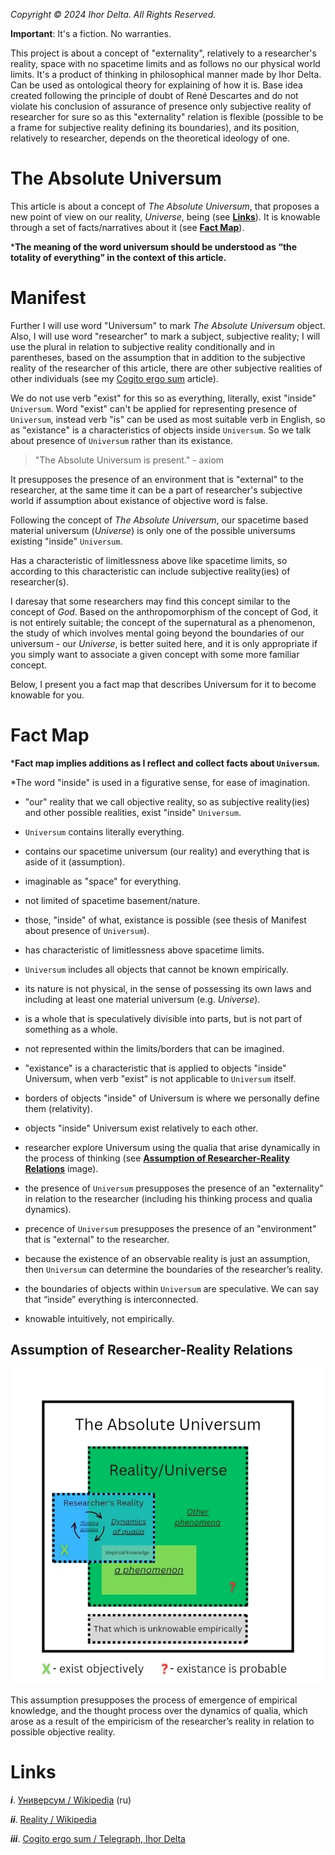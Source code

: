 _Copyright © 2024 Ihor Delta. All Rights Reserved._

**Important**: It's a fiction. No warranties. 

This project is about a concept of "externality", relatively to a researcher's reality, space with no spacetime limits and as follows no our physical world limits. It's a product of thinking in philosophical manner made by Ihor Delta. Can be used as ontological theory for explaining of how it is. Base idea created following the principle of doubt of René Descartes and do not violate his conclusion of assurance of presence only subjective reality of researcher for sure so as this "externality" relation is flexible (possible to be a frame for subjective reality defining its boundaries), and its position, relatively to researcher, depends on the theoretical ideology of one.

# The Absolute Universum

This article is about a concept of _The Absolute Universum_, that proposes a new point of view on our reality, _Universe_, being (see **[Links](#links)**). It is knowable through a set of facts/narratives about it (see **[Fact Map](#fact-map)**).

***The meaning of the word universum should be understood as “the totality of everything” in the context of this article.**

# Manifest

Further I will use word "Universum" to mark _The Absolute Universum_ object. Also, I will use word "researcher" to mark a subject, subjective reality; I will use the plural in relation to subjective reality conditionally and in parentheses, based on the assumption that in addition to the subjective reality of the researcher of this article, there are other subjective realities of other individuals (see my [Cogito ergo sum](https://telegra.ph/Cogito-ergo-sum-05-17) article).

We do not use verb "exist" for this so as everything, literally, exist "inside" ``Universum``. Word "exist" can't be applied for representing presence of ``Universum``, instead verb "is" can be used as most suitable verb in English, so as "existance" is a characteristics of objects inside ``Universum``. So we talk about presence of ``Universum`` rather than its existance.

> "The Absolute Universum is present." - axiom

It presupposes the presence of an environment that is "external" to the researcher, at the same time it can be a part of researcher's subjective world if assumption about existance of objective word is false. 

Following the concept of _The Absolute Universum_, our spacetime based material universum (_Universe_) is only one of the possible universums existing "inside" ``Universum``.

Has a characteristic of limitlessness above like spacetime limits, so according to this characteristic can include subjective reality(ies) of researcher(s).

I daresay that some researchers may find this concept similar to the concept of _God_.  Based on the anthropomorphism of the concept of God, it is not entirely suitable; the concept of the supernatural as a phenomenon, the study of which involves mental going beyond the boundaries of our universum - our _Universe_, is better suited here, and it is only appropriate if you simply want to associate a given concept with some more familiar concept.

Below, I present you a fact map that describes Universum for it to become knowable for you. 

# Fact Map

***Fact map implies additions as I reflect and collect facts about ``Universum``.**

*The word "inside" is used in a figurative sense, for ease of imagination.

- "our" reality that we call objective reality, so as subjective reality(ies) and other possible realities, exist "inside" ``Universum``. 

- ``Universum`` contains literally everything.

- contains our spacetime universum (our reality) and everything that is aside of it (assumption).

- imaginable as "space" for everything. 

- not limited of spacetime basement/nature. 

- those, "inside" of what, existance is possible (see thesis of Manifest about presence of ``Universum``).

- has characteristic of limitlessness above spacetime limits. 

- ``Universum`` includes all objects that cannot be known empirically. 

- its nature is not physical, in the sense of possessing its own laws and including at least one material universum (e.g. _Universe_). 

- is a whole that is speculatively divisible into parts, but is not part of something as a whole. 

- not represented within the limits/borders that can be imagined.

- "existance" is a characteristic that is applied to objects "inside" Universum, when verb "exist" is not applicable to ``Universum`` itself.

- borders of objects "inside" of Universum is where we personally define them (relativity). 

- objects "inside" Universum exist relatively to each other.

- researcher explore Universum using the qualia that arise dynamically in the process of thinking (see **[Assumption of Researcher-Reality Relations](#assumption-of-researcher-reality-relations)** image).

- the presence of ``Universum`` presupposes the presence of an "externality" in relation to the researcher (including his thinking process and qualia dynamics).

- precence of ``Universum`` presupposes the presence of an "environment" that is "external" to the researcher.

- because  the existence of an observable reality is just an assumption, then ``Universum`` can determine the boundaries of the researcher’s reality.

- the boundaries of objects within ``Universum`` are speculative.  We can say that “inside” everything is interconnected.

- knowable intuitively, not empirically.

## Assumption of Researcher-Reality Relations

![Assumption of Researcher-Reality Relations image](assumption-of-researcher-reality-relations.jpg)

This assumption presupposes the process of emergence of empirical knowledge, and the thought process over the dynamics of qualia, which arose as a result of the empiricism of the researcher’s reality in relation to possible objective reality.

# Links
**_i_**. [Универсум / Wikipedia](https://ru.m.wikipedia.org/wiki/%D0%A3%D0%BD%D0%B8%D0%B2%D0%B5%D1%80%D1%81%D1%83%D0%BC) (ru)

**_ii_**. [Reality / Wikipedia](https://en.m.wikipedia.org/wiki/Reality)

**_iii_**. [Cogito ergo sum / Telegraph, Ihor Delta](https://telegra.ph/Cogito-ergo-sum-05-17)
